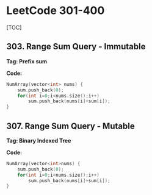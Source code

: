 # LeetCode 301-400

[TOC]

## 303. Range Sum Query - Immutable

**Tag: Prefix sum**

**Code:**

```c++
NumArray(vector<int> nums) {
	sum.push_back(0);
	for(int i=0;i<nums.size();i++)
		sum.push_back(nums[i]+sum[i]);
}
```



## 307. Range Sum Query - Mutable

**Tag: Binary Indexed Tree**

**Code:**

```c++
NumArray(vector<int>nums) {
	sum.push_back(0);
	for(int i=0;i<nums.size();i++)
		sum.push_back(nums[i]+sum[i]);
}
```


